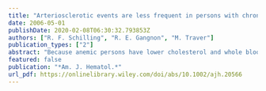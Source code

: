 ```yaml
---
title: "Arteriosclerotic events are less frequent in persons with chronic anemia: evidence from families with hereditary spherocytosis"
date: 2006-05-01
publishDate: 2020-02-08T06:30:32.793853Z
authors: ["R. F. Schilling", "R. E. Gangnon", "M. Traver"]
publication_types: ["2"]
abstract: "Because anemic persons have lower cholesterol and whole blood viscosity than those who are not anemic, we hypothesized that subjects with hereditary spherocytosis who have not had the spleen removed should have fewer arteriosclerotic events than unaffected family members. We defined arteriosclerotic events as myocardial infarct, stroke, coronary artery surgery, and carotid artery surgery. We compared the rate of these events in affected-not splenectomized persons to the rate in unaffected family members. The relative risk of an arteriosclerotic event in hereditary spherocytosis patients with a spleen was one fifth that in unaffected family members. These data support the hypothesis that chronic anemia retards the development of arteriosclerosis. Spherocytosis is another example of an inherited condition that conveys an advantage in one system and a disadvantage in another."
featured: false
publication: "*Am. J. Hematol.*"
url_pdf: https://onlinelibrary.wiley.com/doi/abs/10.1002/ajh.20566
---
```


